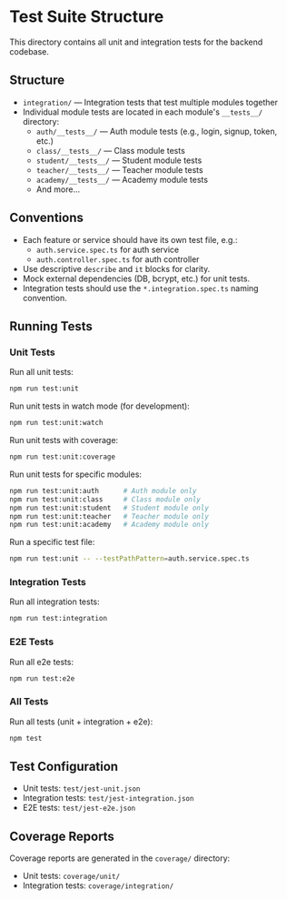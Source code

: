 # Test Suite Structure

This directory contains all unit and integration tests for the backend codebase.

## Structure

- `integration/` — Integration tests that test multiple modules together
- Individual module tests are located in each module's `__tests__/` directory:
  - `auth/__tests__/` — Auth module tests (e.g., login, signup, token, etc.)
  - `class/__tests__/` — Class module tests
  - `student/__tests__/` — Student module tests
  - `teacher/__tests__/` — Teacher module tests
  - `academy/__tests__/` — Academy module tests
  - And more...

## Conventions

- Each feature or service should have its own test file, e.g.:
  - `auth.service.spec.ts` for auth service
  - `auth.controller.spec.ts` for auth controller
- Use descriptive `describe` and `it` blocks for clarity.
- Mock external dependencies (DB, bcrypt, etc.) for unit tests.
- Integration tests should use the `*.integration.spec.ts` naming convention.

## Running Tests

### Unit Tests

Run all unit tests:

```bash
npm run test:unit
```

Run unit tests in watch mode (for development):

```bash
npm run test:unit:watch
```

Run unit tests with coverage:

```bash
npm run test:unit:coverage
```

Run unit tests for specific modules:

```bash
npm run test:unit:auth      # Auth module only
npm run test:unit:class     # Class module only
npm run test:unit:student   # Student module only
npm run test:unit:teacher   # Teacher module only
npm run test:unit:academy   # Academy module only
```

Run a specific test file:

```bash
npm run test:unit -- --testPathPattern=auth.service.spec.ts
```

### Integration Tests

Run all integration tests:

```bash
npm run test:integration
```

### E2E Tests

Run all e2e tests:

```bash
npm run test:e2e
```

### All Tests

Run all tests (unit + integration + e2e):

```bash
npm test
```

## Test Configuration

- Unit tests: `test/jest-unit.json`
- Integration tests: `test/jest-integration.json`
- E2E tests: `test/jest-e2e.json`

## Coverage Reports

Coverage reports are generated in the `coverage/` directory:

- Unit tests: `coverage/unit/`
- Integration tests: `coverage/integration/`
